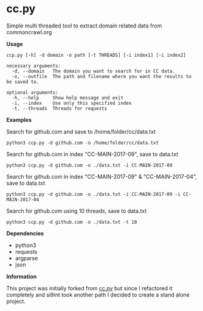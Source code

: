 # cc.py
Simple multi threaded tool to extract domain related data from commoncrawl.org

**Usage**
```
ccp.py [-h] -d domain -o path [-t THREADS] [-i index1] [-i index2]

necessary arguments:
  -d, --domain   The domain you want to search for in CC data.
  -o, --outfile  The path and filename where you want the results to be saved to.

optional arguments:
  -h, --help     Show help message and exit
  -i, --index    Use only this specified index
  -t, --threads  Threads for requests
```

**Examples**

Search for github.com and save to /home/folder/cc/data.txt
```
python3 ccp.py -d github.com -o /home/folder/cc/data.txt
```

Search for github.com in index "CC-MAIN-2017-09", save to data.txt
```
python3 ccp.py -d github.com -o ./data.txt -i CC-MAIN-2017-09
```

Search for github.com in index "CC-MAIN-2017-09" & "CC-MAIN-2017-04", save to data.txt
```
python3 ccp.py -d github.com -o ./data.txt -i CC-MAIN-2017-09 -i CC-MAIN-2017-04
```

Search for github.com using 10 threads, save to data.txt
```
python3 ccp.py -d github.com -o ./data.txt -t 10
```

**Dependencies**
* python3
* requests
* argparse
* json

**Information**

This project was initially forked from [cc.py](https://github.com/si9int/cc.py) but since I refactored it completely and si9int took another path I decided to create a stand alone project.